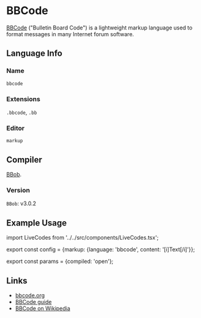 # BBCode

[BBCode](https://www.bbcode.org/) ("Bulletin Board Code") is a lightweight markup language used to format messages in many Internet forum software.

## Language Info

### Name

`bbcode`

### Extensions

`.bbcode`, `.bb`

### Editor

`markup`

## Compiler

[BBob](https://github.com/JiLiZART/BBob).

### Version

`BBob`: v3.0.2

## Example Usage

import LiveCodes from '../../src/components/LiveCodes.tsx';

export const config = {markup: {language: 'bbcode', content: '[i]Text[/i]'}};

export const params = {compiled: 'open'};

<LiveCodes config={config} params={params}></LiveCodes>

## Links

- [bbcode.org](https://www.bbcode.org/)
- [BBCode guide](https://www.phpbb.com/community/help/bbcode)
- [BBCode on Wikipedia](https://en.wikipedia.org/wiki/BBCode)